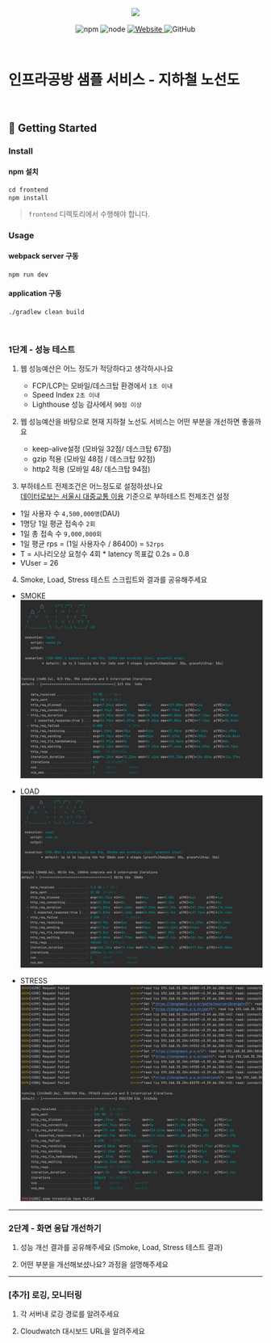 <p align="center">
    <img width="200px;" src="https://raw.githubusercontent.com/woowacourse/atdd-subway-admin-frontend/master/images/main_logo.png"/>
</p>
<p align="center">
  <img alt="npm" src="https://img.shields.io/badge/npm-%3E%3D%205.5.0-blue">
  <img alt="node" src="https://img.shields.io/badge/node-%3E%3D%209.3.0-blue">
  <a href="https://edu.nextstep.camp/c/R89PYi5H" alt="nextstep atdd">
    <img alt="Website" src="https://img.shields.io/website?url=https%3A%2F%2Fedu.nextstep.camp%2Fc%2FR89PYi5H">
  </a>
  <img alt="GitHub" src="https://img.shields.io/github/license/next-step/atdd-subway-service">
</p>

<br>

# 인프라공방 샘플 서비스 - 지하철 노선도

<br>

## 🚀 Getting Started

### Install
#### npm 설치
```
cd frontend
npm install
```
> `frontend` 디렉토리에서 수행해야 합니다.

### Usage
#### webpack server 구동
```
npm run dev
```
#### application 구동
```
./gradlew clean build
```
<br>


### 1단계 - 성능 테스트
1. 웹 성능예산은 어느 정도가 적당하다고 생각하시나요
   - FCP/LCP는 모바일/데스크탑 환경에서 `1초 이내`
   - Speed Index `2초 이내`
   - Lighthouse 성능 감사에서 `90점 이상`


2. 웹 성능예산을 바탕으로 현재 지하철 노선도 서비스는 어떤 부분을 개선하면 좋을까요
   - keep-alive설정 (모바일 32점/ 데스크탑 67점)
   - gzip 적용 (모바일 48점 / 데스크탑 92점)
   - http2 적용 (모바일 48/ 데스크탑 94점)
    

3. 부하테스트 전제조건은 어느정도로 설정하셨나요   
 [데이터로보는 서울시 대중교통 이용](https://www.bigdata-map.kr/datastory/traffic/seoul) 기준으로 부하테스트 전제조건 설정
 - 1일 사용자 수 `4,500,000명`(DAU) 
 - 1명당 1일 평균 접속수 `2회` 
 - 1일 총 접속 수 `9,000,000회`
 - 1일 평균 rps = (1일 사용자수 / 86400) = `52rps`
 - T = 시나리오상 요청수 4회 * latency 목표값 0.2s = 0.8
 - VUser = 26
4. Smoke, Load, Stress 테스트 스크립트와 결과를 공유해주세요

- SMOKE  
![smoke](./load-test/image/smoke-step1.png)

- LOAD  
![load](./load-test/image/load-stap1.png)

- STRESS  
![stress](./load-test/image/stress-step1.png)
---

### 2단계 - 화면 응답 개선하기
1. 성능 개선 결과를 공유해주세요 (Smoke, Load, Stress 테스트 결과)

2. 어떤 부분을 개선해보셨나요? 과정을 설명해주세요

---

### [추가] 로깅, 모니터링
1. 각 서버내 로깅 경로를 알려주세요

2. Cloudwatch 대시보드 URL을 알려주세요
